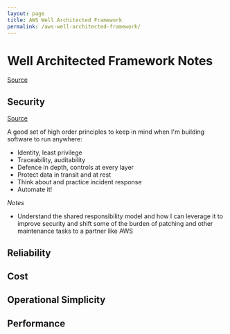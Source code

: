 ```yaml
---
layout: page
title: AWS Well Architected Framework
permalink: /aws-well-architected-framework/
---
```


# Well Architected Framework Notes

[Source](https://docs.aws.amazon.com/wellarchitected/latest/framework/welcome.html)


## Security

[Source](https://docs.aws.amazon.com/wellarchitected/latest/security-pillar/security.html)

A good set of high order principles to keep in mind when I'm building software to run anywhere:

* Identity, least privilege
* Traceability, auditability
* Defence in depth, controls at every layer
* Protect data in transit and at rest
* Think about and practice incident response
* Automate it!

*Notes*

* Understand the shared responsibility model and how I can leverage it to improve security and shift some of the burden of patching and other maintenance tasks to a partner like AWS



## Reliability
## Cost
## Operational Simplicity
## Performance